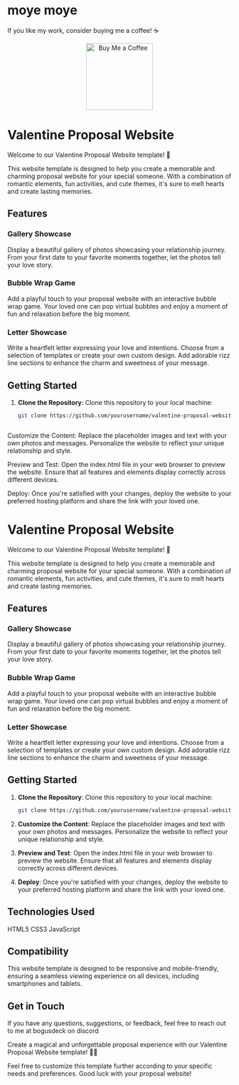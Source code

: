 # moye moye

If you like my work, consider buying me a coffee! ☕️
<div align="center">
<a href="https://www.buymeacoffee.com/bogusdeck" target="_blank">
    <img src="https://cdn.buymeacoffee.com/buttons/v2/default-yellow.png" alt="Buy Me a Coffee" width="150" />
</a>
</div>

# Valentine Proposal Website

Welcome to our Valentine Proposal Website template! 💖

This website template is designed to help you create a memorable and charming proposal website for your special someone. With a combination of romantic elements, fun activities, and cute themes, it's sure to melt hearts and create lasting memories.

## Features

### Gallery Showcase
Display a beautiful gallery of photos showcasing your relationship journey. From your first date to your favorite moments together, let the photos tell your love story.

### Bubble Wrap Game
Add a playful touch to your proposal website with an interactive bubble wrap game. Your loved one can pop virtual bubbles and enjoy a moment of fun and relaxation before the big moment.

### Letter Showcase
Write a heartfelt letter expressing your love and intentions. Choose from a selection of templates or create your own custom design. Add adorable rizz line sections to enhance the charm and sweetness of your message.

## Getting Started

1. **Clone the Repository**: 
   Clone this repository to your local machine:
   ```bash
   git clone https://github.com/yourusername/valentine-proposal-website-template.git



Customize the Content:
Replace the placeholder images and text with your own photos and messages. Personalize the website to reflect your unique relationship and style.

Preview and Test:
Open the index.html file in your web browser to preview the website. Ensure that all features and elements display correctly across different devices.

Deploy:
Once you're satisfied with your changes, deploy the website to your preferred hosting platform and share the link with your loved one.


# Valentine Proposal Website

Welcome to our Valentine Proposal Website template! 💖

This website template is designed to help you create a memorable and charming proposal website for your special someone. With a combination of romantic elements, fun activities, and cute themes, it's sure to melt hearts and create lasting memories.

## Features

### Gallery Showcase
Display a beautiful gallery of photos showcasing your relationship journey. From your first date to your favorite moments together, let the photos tell your love story.

### Bubble Wrap Game
Add a playful touch to your proposal website with an interactive bubble wrap game. Your loved one can pop virtual bubbles and enjoy a moment of fun and relaxation before the big moment.

### Letter Showcase
Write a heartfelt letter expressing your love and intentions. Choose from a selection of templates or create your own custom design. Add adorable rizz line sections to enhance the charm and sweetness of your message.

## Getting Started

1. **Clone the Repository**: 
   Clone this repository to your local machine:
   ```bash
   git clone https://github.com/yourusername/valentine-proposal-website-template.git
   
2. **Customize the Content**:
Replace the placeholder images and text with your own photos and messages. Personalize the website to reflect your unique relationship and style.

3. **Preview and Test**:
Open the index.html file in your web browser to preview the website. Ensure that all features and elements display correctly across different devices.

4. **Deploy**:
Once you're satisfied with your changes, deploy the website to your preferred hosting platform and share the link with your loved one.

## Technologies Used
HTML5
CSS3
JavaScript

## Compatibility
This website template is designed to be responsive and mobile-friendly, ensuring a seamless viewing experience on all devices, including smartphones and tablets.

## Get in Touch
If you have any questions, suggestions, or feedback, feel free to reach out to me at bogusdeck on discord

Create a magical and unforgettable proposal experience with our Valentine Proposal Website template! 💍✨


Feel free to customize this template further according to your specific needs and preferences. Good luck with your proposal website!

